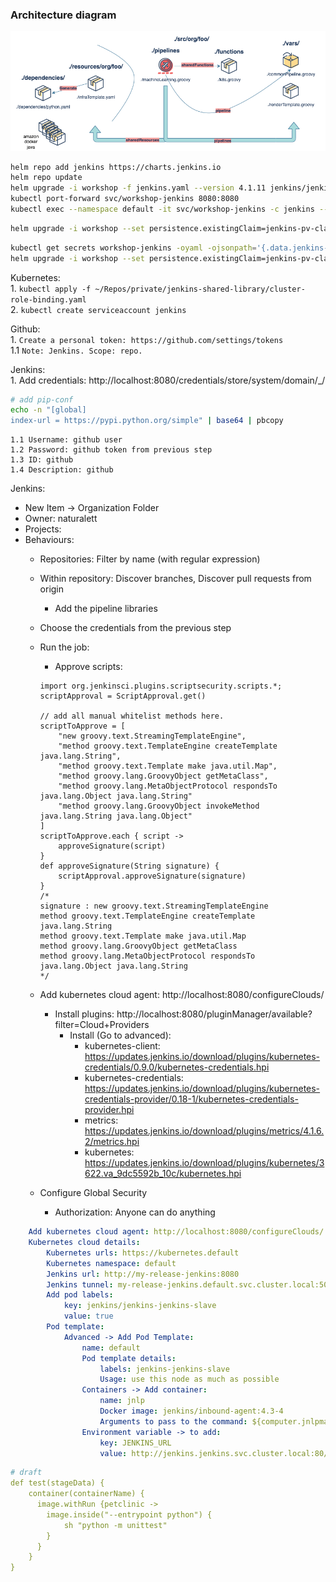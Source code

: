 ### Architecture diagram
![](examples/architecture_diagram.png)
```bash
helm repo add jenkins https://charts.jenkins.io
helm repo update
helm upgrade -i workshop -f jenkins.yaml --version 4.1.11 jenkins/jenkins
kubectl port-forward svc/workshop-jenkins 8080:8080
kubectl exec --namespace default -it svc/workshop-jenkins -c jenkins -- /bin/cat /run/secrets/additional/chart-admin-password && echo
```

```bash
helm upgrade -i workshop --set persistence.existingClaim=jenkins-pv-claim -f jenkins.yaml jenkins/jenkins
```

```bash
kubectl get secrets workshop-jenkins -oyaml -ojsonpath='{.data.jenkins-password}' | base64 -D
helm upgrade -i workshop --set persistence.existingClaim=jenkins-pv-claim --set service.extraPorts=50000 --set volumePermissions.enabled=true bitnami/jenkins
```


Kubernetes: \
    1. `kubectl apply -f ~/Repos/private/jenkins-shared-library/cluster-role-binding.yaml` \
    2. `kubectl create serviceaccount jenkins`

Github: \
    1. `Create a personal token: https://github.com/settings/tokens` \
    1.1 `Note: Jenkins. Scope: repo.`

Jenkins: \
    1. Add credentials: http://localhost:8080/credentials/store/system/domain/_/
```bash
# add pip-conf
echo -n "[global]
index-url = https://pypi.python.org/simple" | base64 | pbcopy
```
    1.1 Username: github user
    1.2 Password: github token from previous step
    1.3 ID: github
    1.4 Description: github

Jenkins:
* New Item -> Organization Folder
* Owner: naturalett
* Projects:
* Behaviours:
    * Repositories: Filter by name (with regular expression)
    * Within repository: Discover branches, Discover pull requests from origin
        * Add the pipeline libraries
    * Choose the credentials from the previous step
    * Run the job:
        * Approve scripts: 
        ```
        import org.jenkinsci.plugins.scriptsecurity.scripts.*;
        scriptApproval = ScriptApproval.get()
        
        // add all manual whitelist methods here.
        scriptToApprove = [
            "new groovy.text.StreamingTemplateEngine",
            "method groovy.text.TemplateEngine createTemplate java.lang.String",
            "method groovy.text.Template make java.util.Map",
            "method groovy.lang.GroovyObject getMetaClass",
            "method groovy.lang.MetaObjectProtocol respondsTo java.lang.Object java.lang.String"
            "method groovy.lang.GroovyObject invokeMethod java.lang.String java.lang.Object"
        ]
        scriptToApprove.each { script ->
            approveSignature(script)
        }
        def approveSignature(String signature) {
        	scriptApproval.approveSignature(signature)
        }
        /*
        signature : new groovy.text.StreamingTemplateEngine
        method groovy.text.TemplateEngine createTemplate java.lang.String
        method groovy.text.Template make java.util.Map
        method groovy.lang.GroovyObject getMetaClass
        method groovy.lang.MetaObjectProtocol respondsTo java.lang.Object java.lang.String
        */
        ```




    * Add kubernetes cloud agent: http://localhost:8080/configureClouds/
        * Install plugins: http://localhost:8080/pluginManager/available?filter=Cloud+Providers
            * Install (Go to advanced):
                * kubernetes-client: https://updates.jenkins.io/download/plugins/kubernetes-credentials/0.9.0/kubernetes-credentials.hpi
                * kubernetes-credentials: https://updates.jenkins.io/download/plugins/kubernetes-credentials-provider/0.18-1/kubernetes-credentials-provider.hpi
                * metrics: https://updates.jenkins.io/download/plugins/metrics/4.1.6.2/metrics.hpi
                * kubernetes: https://updates.jenkins.io/download/plugins/kubernetes/3622.va_9dc5592b_10c/kubernetes.hpi



    * Configure Global Security
        * Authorization: Anyone can do anything

```yaml
    Add kubernetes cloud agent: http://localhost:8080/configureClouds/
    Kubernetes cloud details:
        Kubernetes urls: https://kubernetes.default
        Kubernetes namespace: default
        Jenkins url: http://my-release-jenkins:8080
        Jenkins tunnel: my-release-jenkins.default.svc.cluster.local:50000
        Add pod labels:
            key: jenkins/jenkins-jenkins-slave
            value: true
        Pod template:
            Advanced -> Add Pod Template:
                name: default
                Pod template details:
                    labels: jenkins-jenkins-slave
                    Usage: use this node as much as possible
                Containers -> Add container:
                    name: jnlp
                    Docker image: jenkins/inbound-agent:4.3-4
                    Arguments to pass to the command: ${computer.jnlpmac} ${computer.name}
                Environment variable -> to add:
                    key: JENKINS_URL
                    value: http://jenkins.jenkins.svc.cluster.local:80/
```



```yaml
# draft
def test(stageData) {
    container(containerName) {
      image.withRun {petclinic ->
        image.inside("--entrypoint python") {
            sh "python -m unittest"
        }
      }
    }
}
```
